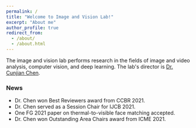 ```yaml
---
permalink: /
title: "Welcome to Image and Vision Lab!"
excerpt: "About me"
author_profile: true
redirect_from: 
  - /about/
  - /about.html
---
```


The image and vision lab performs research in the fields of image and video analysis, computer vision, and deep learning. The lab's director is [Dr. Cunjian Chen](https://cunjian.github.io/).

### News

- Dr. Chen won Best Reviewers award from CCBR 2021.
- Dr. Chen served as a Session Chair for IJCB 2021.
- One FG 2021 paper on thermal-to-visible face matching accepted.
- Dr. Chen won Outstanding Area Chairs award from ICME 2021.
